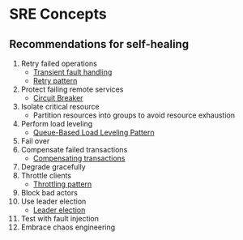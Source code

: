 # SRE Concepts

## Recommendations for self-healing

1. Retry failed operations
    * [Transient fault handling](https://docs.microsoft.com/en-us/azure/architecture/best-practices/transient-faults)
    * [Retry pattern](https://docs.microsoft.com/en-us/azure/architecture/patterns/retry)
2. Protect failing remote services 
    * [Circuit Breaker](https://docs.microsoft.com/en-us/azure/architecture/patterns/circuit-breaker)
3. Isolate critical resource 
    * Partition resources into groups to avoid resource exhaustion
4. Perform load leveling
    * [Queue-Based Load Leveling Pattern](https://docs.microsoft.com/en-us/azure/architecture/patterns/queue-based-load-leveling)
5. Fail over
6. Compensate failed transactions
    * [Compensating transactions](https://docs.microsoft.com/en-us/azure/architecture/patterns/compensating-transaction)
7. Degrade gracefully
8. Throttle clients 
    * [Throttling pattern](https://docs.microsoft.com/en-us/azure/architecture/patterns/throttling)
9. Block bad actors
10. Use leader election
    * [Leader election](https://docs.microsoft.com/en-us/azure/architecture/patterns/leader-election)
11. Test with fault injection
12. Embrace chaos engineering 